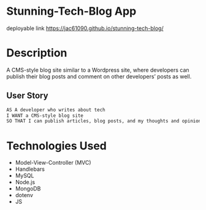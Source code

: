 # Stunning-Tech-Blog App 

deployable link 
https://jac61090.github.io/stunning-tech-blog/

# Description
A CMS-style blog site similar to a Wordpress site, where developers can publish their blog posts and comment on other developers’ posts as well.

## User Story
```md
AS A developer who writes about tech
I WANT a CMS-style blog site
SO THAT I can publish articles, blog posts, and my thoughts and opinions
```


# Technologies Used
* Model-View-Controller (MVC)
* Handlebars
* MySQL
* Node.js
* MongoDB
* dotenv
* JS


